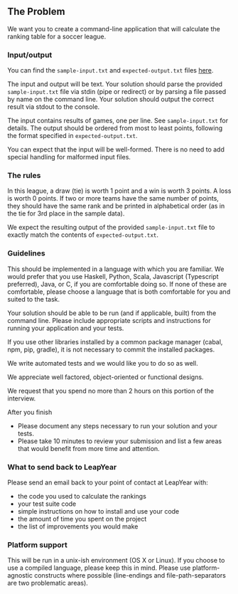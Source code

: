 ## The Problem

We want you to create a command-line application that will calculate the
ranking table for a soccer league.

### Input/output

You can find the `sample-input.txt` and `expected-output.txt` files
[here](https://drive.google.com/drive/folders/1p9UlFHhOaHx42Ws9podyYG7kRc5RVpmz?usp=sharing).

The input and output will be text. Your solution should parse the provided
`sample-input.txt` file via stdin (pipe or redirect) or by parsing a file passed
by name on the command line. Your solution should output the correct result via
stdout to the console.

The input contains results of games, one per line. See `sample-input.txt` for
details. The output should be ordered from most to least points, following the
format specified in `expected-output.txt`.

You can expect that the input will be well-formed. There is no need to add
special handling for malformed input files.

### The rules

In this league, a draw (tie) is worth 1 point and a win is worth 3 points. A
loss is worth 0 points. If two or more teams have the same number of points,
they should have the same rank and be printed in alphabetical order (as in the
tie for 3rd place in the sample data).

We expect the resulting output of the provided `sample-input.txt` file to exactly
match the contents of `expected-output.txt`.

### Guidelines

This should be implemented in a language with which you are familiar. We would
prefer that you use Haskell, Python, Scala, Javascript (Typescript preferred),
Java, or C, if you are comfortable doing so. If none of these are comfortable,
please choose a language that is both comfortable for you and suited to the
task.

Your solution should be able to be run (and if applicable, built) from the
command line. Please include appropriate scripts and instructions for
running your application and your tests.

If you use other libraries installed by a common package manager
(cabal, npm, pip, gradle), it is not necessary to commit the
installed packages.

We write automated tests and we would like you to do so as well.

We appreciate well factored, object-oriented or functional designs.

We request that you spend no more than 2 hours on this portion of the interview.

After you finish

- Please document any steps necessary to run your solution and your tests.
- Please take 10 minutes to review your submission and list a few areas that would benefit from more time and attention. 

### What to send back to LeapYear

Please send an email back to your point of contact at LeapYear with:

- the code you used to calculate the rankings
- your test suite code
- simple instructions on how to install and use your code
- the amount of time you spent on the project
- the list of improvements you would make

### Platform support

This will be run in a unix-ish environment (OS X or Linux).
If you choose to use a compiled language, please keep this in mind.
Please use platform-agnostic constructs where possible (line-endings and
file-path-separators are two problematic areas).

